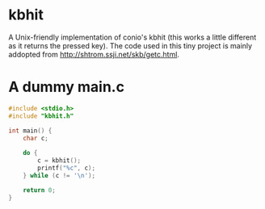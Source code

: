 # kbhit
A Unix-friendly implementation of conio's kbhit (this works a little different as it returns the pressed key). The code used in this tiny project is mainly addopted from http://shtrom.ssji.net/skb/getc.html.

# A dummy main.c
```c
#include <stdio.h>
#include "kbhit.h"

int main() {
	char c;
	
	do {
		c = kbhit();
		printf("%c", c);
	} while (c != '\n');

	return 0;
}
```
